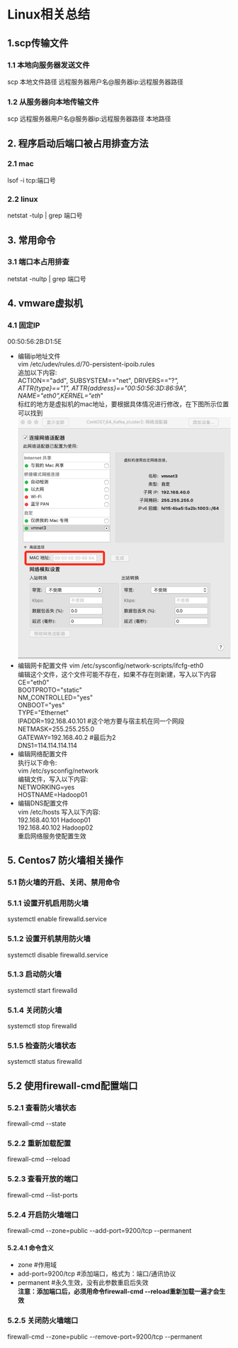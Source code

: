 # Linux相关总结
## 1.scp传输文件
### 1.1 本地向服务器发送文件
scp 本地文件路径 远程服务器用户名@服务器ip:远程服务器路径
### 1.2 从服务器向本地传输文件
scp 远程服务器用户名@服务器ip:远程服务器路径  本地路径

## 2. 程序启动后端口被占用排查方法
### 2.1 mac
lsof -i tcp:端口号

### 2.2 linux
netstat -tulp | grep 端口号

## 3. 常用命令
### 3.1 端口本占用排查
netstat -nultp | grep 端口号


## 4. vmware虚拟机
### 4.1 固定IP

00:50:56:2B:D1:5E

+ 编辑ip地址文件  
vim /etc/udev/rules.d/70-persistent-ipoib.rules  
追加以下内容:  
ACTION=="add", SUBSYSTEM=="net", DRIVERS=="?*", ATTR{type}=="1", ATTR{address}=="00:50:56:3D:86:9A", NAME="eth0",KERNEL="eth*"  
标红的地方是虚拟机的mac地址，要根据具体情况进行修改，在下图所示位置可以找到  
![mac地址](./images/虚拟机mac地址.png)
+ 编辑网卡配置文件
vim /etc/sysconfig/network-scripts/ifcfg-eth0  
编辑这个文件，这个文件可能不存在，如果不存在则新建，写入以下内容  
CE="eth0"  
BOOTPROTO="static"  
NM_CONTROLLED="yes"  
ONBOOT="yes"  
TYPE="Ethernet"  
IPADDR=192.168.40.101 #这个地方要与宿主机在同一个网段  
NETMASK=255.255.255.0  
GATEWAY=192.168.40.2  #最后为2  
DNS1=114.114.114.114
+ 编辑网络配置文件  
执行以下命令:  
vim /etc/sysconfig/network  
编辑文件，写入以下内容:  
NETWORKING=yes  
HOSTNAME=Hadoop01  
+ 编辑DNS配置文件  
vim /etc/hosts
写入以下内容:  
192.168.40.101 Hadoop01  
192.168.40.102 Hadoop02  
重启网络服务使配置生效  

## 5. Centos7 防火墙相关操作  
### 5.1 防火墙的开启、关闭、禁用命令

### 5.1.1 设置开机启用防火墙  
systemctl enable firewalld.service
### 5.1.2 设置开机禁用防火墙  
systemctl disable firewalld.service
### 5.1.3 启动防火墙  
systemctl start firewalld
### 5.1.4 关闭防火墙  
systemctl stop firewalld
### 5.1.5 检查防火墙状态  
systemctl status firewalld 

## 5.2 使用firewall-cmd配置端口
### 5.2.1 查看防火墙状态  
firewall-cmd --state
### 5.2.2 重新加载配置  
firewall-cmd --reload
### 5.2.3 查看开放的端口  
firewall-cmd --list-ports
### 5.2.4 开启防火墙端口  
firewall-cmd --zone=public --add-port=9200/tcp --permanent
#### 5.2.4.1 命令含义
+ zone #作用域
+ add-port=9200/tcp #添加端口，格式为：端口/通讯协议
+ permanent #永久生效，没有此参数重启后失效  
**注意：添加端口后，必须用命令firewall-cmd --reload重新加载一遍才会生效**

### 5.2.5 关闭防火墙端口  
firewall-cmd --zone=public --remove-port=9200/tcp --permanent

